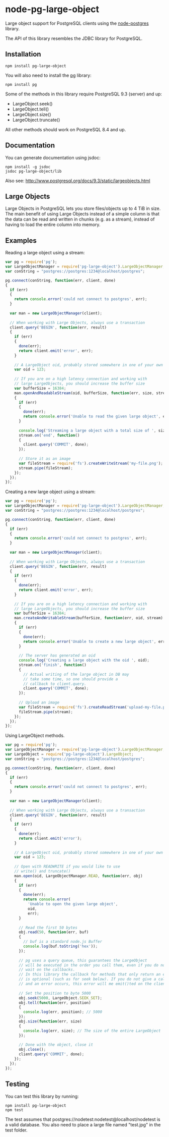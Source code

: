 node-pg-large-object
====================
Large object support for PostgreSQL clients using the [node-postgres](https://www.npmjs.org/package/pg) library.

The API of this library resembles the JDBC library for PostgreSQL.

Installation
------------

```
npm install pg-large-object
```

You will also need to install the [pg](https://www.npmjs.org/package/pg) library:

```
npm install pg
```

Some of the methods in this library require PostgreSQL 9.3 (server) and up:
* LargeObject.seek()
* LargeObject.tell()
* LargeObject.size()
* LargeObject.truncate()

All other methods should work on PostgreSQL 8.4 and up.

Documentation
-------------
You can generate documentation using jsdoc:

```
npm install -g jsdoc
jsdoc pg-large-object/lib
```
        
Also see: http://www.postgresql.org/docs/9.3/static/largeobjects.html

Large Objects
-------------
Large Objects in PostgreSQL lets you store files/objects up to 4 TiB in size. The main benefit 
of using Large Objects instead of a simple column is that the data can be read and written in 
chunks (e.g. as a stream), instead of having to load the entire column into memory.

Examples
--------

Reading a large object using a stream:

```javascript
var pg = require('pg'); 
var LargeObjectManager = require('pg-large-object').LargeObjectManager;
var conString = "postgres://postgres:1234@localhost/postgres";

pg.connect(conString, function(err, client, done)
{
  if (err) 
  {
    return console.error('could not connect to postgres', err);
  }
  
  var man = new LargeObjectManager(client);
  
  // When working with Large Objects, always use a transaction
  client.query('BEGIN', function(err, result)
  {
    if (err)
    {
      done(err);
      return client.emit('error', err);
    }
    
    // A LargeObject oid, probably stored somewhere in one of your own tables.
    var oid = 123;
    
    // If you are on a high latency connection and working with
    // large LargeObjects, you should increase the buffer size
    var bufferSize = 16384;
    man.openAndReadableStream(oid, bufferSize, function(err, size, stream)
    {
      if (err)
      {
        done(err);
        return console.error('Unable to read the given large object', err);
      }
    
      console.log('Streaming a large object with a total size of ', size);
      stream.on('end', function()
      {
        client.query('COMMIT', done);
      });
      
      // Store it as an image
      var fileStream = require('fs').createWriteStream('my-file.png');
      stream.pipe(fileStream);
    });
  });
});
```


Creating a new large object using a stream:

```javascript
var pg = require('pg'); 
var LargeObjectManager = require('pg-large-object').LargeObjectManager;
var conString = "postgres://postgres:1234@localhost/postgres";

pg.connect(conString, function(err, client, done)
{
  if (err) 
  {
    return console.error('could not connect to postgres', err);
  }
  
  var man = new LargeObjectManager(client);
  
  // When working with Large Objects, always use a transaction
  client.query('BEGIN', function(err, result)
  {
    if (err)
    {
      done(err);
      return client.emit('error', err);
    }
    
    // If you are on a high latency connection and working with
    // large LargeObjects, you should increase the buffer size
    var bufferSize = 16384;
    man.createAndWritableStream(bufferSize, function(err, oid, stream)
    {
      if (err)
      {
        done(err);
        return console.error('Unable to create a new large object', err);
      }
    
      // The server has generated an oid
      console.log('Creating a large object with the oid ', oid);
      stream.on('finish', function()
      {
        // Actual writing of the large object in DB may
        // take some time, so one should provide a
        // callback to client.query.
        client.query('COMMIT', done);
      });
      
      // Upload an image
      var fileStream = require('fs').createReadStream('upload-my-file.png');
      fileStream.pipe(stream);
    });
  });
});
```

Using LargeObject methods.

```javascript
var pg = require('pg'); 
var LargeObjectManager = require('pg-large-object').LargeObjectManager;
var LargeObject = require('pg-large-object').LargeObject;
var conString = "postgres://postgres:1234@localhost/postgres";

pg.connect(conString, function(err, client, done)
{
  if (err) 
  {
    return console.error('could not connect to postgres', err);
  }
  
  var man = new LargeObjectManager(client);
  
  // When working with Large Objects, always use a transaction
  client.query('BEGIN', function(err, result)
  {
    if (err)
    {
      done(err);
      return client.emit('error');
    }
    
    // A LargeObject oid, probably stored somewhere in one of your own tables.
    var oid = 123;
    
    // Open with READWRITE if you would like to use
    // write() and truncate()
    man.open(oid, LargeObjectManager.READ, function(err, obj)
    {
      if (err)
      {
        done(err);
        return console.error(
          'Unable to open the given large object', 
          oid, 
          err);
      }
      
      // Read the first 50 bytes
      obj.read(50, function(err, buf)
      {
        // buf is a standard node.js Buffer
        console.log(buf.toString('hex'));
      });
      
      // pg uses a query queue, this guarantees the LargeObject
      // will be executed in the order you call them, even if you do not 
      // wait on the callbacks.
      // In this library the callback for methods that only return an error
      // is optional (such as for seek below). If you do not give a callback
      // and an error occurs, this error will me emit()ted on the client object.
      
      // Set the position to byte 5000
      obj.seek(5000, LargeObject.SEEK_SET);
      obj.tell(function(err, position)
      {
        console.log(err, position); // 5000
      });
      obj.size(function(err, size)
      {
        console.log(err, size); // The size of the entire LargeObject
      });
      
      // Done with the object, close it
      obj.close();
      client.query('COMMIT', done);
    });
  });
});
```

Testing
-------
You can test this library by running:

```
npm install pg-large-object
npm test
```

The test assumes that postgres://nodetest:nodetest@localhost/nodetest is a valid database.
You also need to place a large file named "test.jpg" in the test folder.
